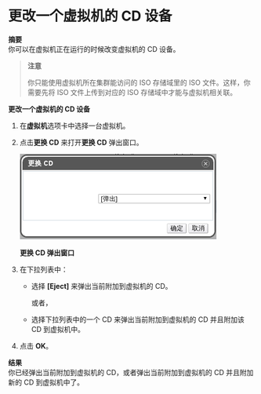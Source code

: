 # 更改一个虚拟机的 CD 设备

**摘要**<br/>
你可以在虚拟机正在运行的时候改变虚拟机的 CD 设备。


> **注意**
>
> 你只能使用虚拟机所在集群能访问的 ISO 存储域里的 ISO 文件。这样，你需要先将 ISO 文件上传到对应的
> ISO 存储域中才能与虚拟机相关联。


**更改一个虚拟机的 CD 设备**

1. 在**虚拟机**选项卡中选择一台虚拟机。

2. 点击**更换 CD** 来打开**更换 CD** 弹出窗口。

   ![](../images/vm-change-cd.png)

   **更换 CD 弹出窗口**

3. 在下拉列表中：

   * 选择 **[Eject]** 来弹出当前附加到虚拟机的 CD。

     或者，

   * 选择下拉列表中的一个 CD 来弹出当前附加到虚拟机的 CD 并且附加该 CD 到虚拟机中。

4. 点击 **OK**。


**结果**<br/>
你已经弹出当前附加到虚拟机的 CD，或者弹出当前附加到虚拟机的 CD 并且附加新的 CD 到虚拟机中了。

